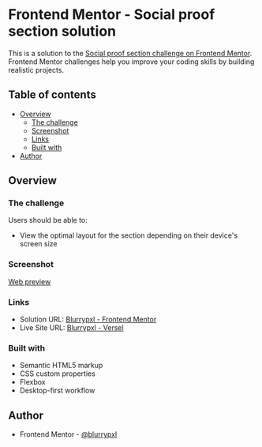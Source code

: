 # Frontend Mentor - Social proof section solution

This is a solution to the [Social proof section challenge on Frontend Mentor](https://www.frontendmentor.io/challenges/social-proof-section-6e0qTv_bA). Frontend Mentor challenges help you improve your coding skills by building realistic projects. 

## Table of contents

- [Overview](#overview)
  - [The challenge](#the-challenge)
  - [Screenshot](#screenshot)
  - [Links](#links)
  - [Built with](#built-with)
- [Author](#author)

## Overview

### The challenge

Users should be able to:

- View the optimal layout for the section depending on their device's screen size

### Screenshot

[Web preview](./screenshoot.jpeg)

### Links

- Solution URL: [Blurrypxl - Frontend Mentor](https://www.frontendmentor.io/solutions/social-proof-section-htmlcss-oaRDYDZFN)
- Live Site URL: [Blurrypxl - Versel](https://social-proof-section-master-blurrypxl.vercel.app/)

### Built with

- Semantic HTML5 markup
- CSS custom properties
- Flexbox
- Desktop-first workflow

## Author

- Frontend Mentor - [@blurrypxl](https://www.frontendmentor.io/profile/blurrypxl)
